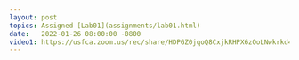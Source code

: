 ```yaml
---
layout: post
topics: Assigned [Lab01](assignments/lab01.html)
date:   2022-01-26 08:00:00 -0800
video1: https://usfca.zoom.us/rec/share/HDPGZ0jqoQ8CxjkRHPX6zOoLNwkrkd4x2orVKwIR25x9WsjcC-lbCsOeKSIPelA8._Uf1zL2tgu72IBiz
---
```

